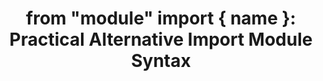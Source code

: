 ---
title: 'from "module" import { name }: Practical Alternative Import Module Syntax'
description: 'Practical tips on how to use efficiently console.log().'
published: '2020-04-20T14:30Z'
modified: '2020-04-20T12:30Z'
thumbnail: './images/cover-2.png'
slug: javascript-import-module-alternative-syntax
tags: ['javascript', 'debugging']
recommended: ['javascript-modules-best-practices', 'javascript-utility-libraries']
type: post
commentsThreadId: javascript-import-module-alternative-syntax
---